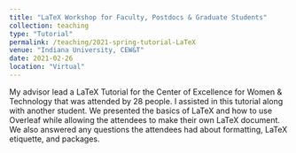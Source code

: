 ```yaml
---
title: "LaTeX Workshop for Faculty, Postdocs & Graduate Students"
collection: teaching
type: "Tutorial"
permalink: /teaching/2021-spring-tutorial-LaTeX
venue: "Indiana University, CEW&T"
date: 2021-02-26
location: "Virtual"
---
```


My advisor lead a LaTeX Tutorial for the Center of Excellence for Women & Technology that was attended by 28 people. I assisted in this tutorial along with another student. We presented the basics of LaTeX and how to use Overleaf while allowing the attendees to make their own LaTeX document. We also answered any questions the attendees had about formatting, LaTeX etiquette, and packages.